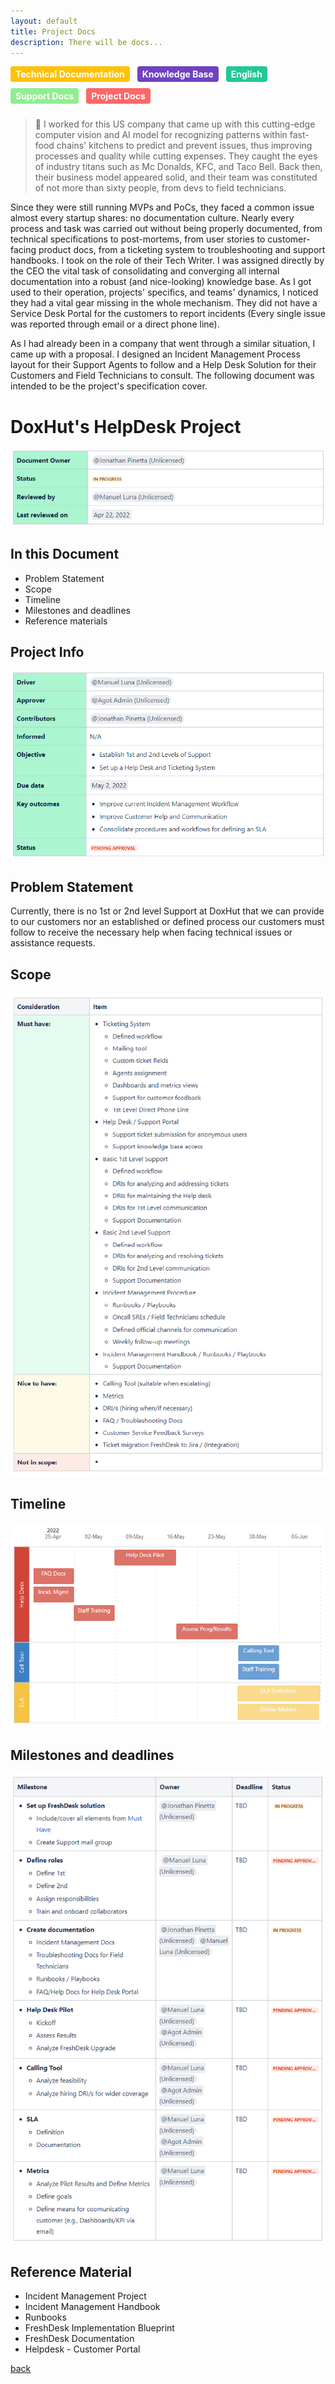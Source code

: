 ```yaml
---
layout: default
title: Project Docs
description: There will be docs...
---
```


<style>
.tag {
  display: inline-block;
  padding: 4px 8px;
  border-radius: 4px;
  color: #fff;
  font-size: 14px;
  font-weight: bold;
  margin-right: 8px;
  margin-bottom: 10px;
}

/* Add the background colors for each category */
.tag:nth-child(4) { background-color: #ffc107; } /* Technical Documentation */
.tag:nth-child(5) { background-color: #6f42c1; } /* Knowledge Base */
.tag:nth-child(7) { background-color: #20c997; } /* English */
.tag:nth-child(12) { background-color: #90ee90; } /* Support Docs */
.tag:nth-child(13) { background-color: #ff6666; } /* Project Docs */

</style>


<span class="tag" style="background-color: #ffc107;">Technical Documentation</span>
<span class="tag" style="background-color: #6f42c1;">Knowledge Base</span>
<span class="tag" style="background-color: #20c997;">English</span>
<span class="tag" style="background-color: #90ee90;">Support Docs</span>
<span class="tag" style="background-color: #ff6666;">Project Docs</span>


> 🥑  I worked for this US company that came up with this cutting-edge computer vision and AI model for recognizing patterns within fast-food chains' kitchens to predict and prevent issues, thus improving processes and quality while cutting expenses. They caught the eyes of industry titans such as Mc Donalds, KFC, and Taco Bell. Back then, their business model appeared solid, and their team was constituted of not more than sixty people, from devs to field technicians. 

Since they were still running MVPs and PoCs, they faced a common issue almost every startup shares: no documentation culture. Nearly every process and task was carried out without being properly documented, from technical specifications to post-mortems, from user stories to customer-facing product docs, from a ticketing system to troubleshooting and support handbooks. I took on the role of their Tech Writer. I was assigned directly by the CEO the vital task of consolidating and converging all internal documentation into a robust (and nice-looking) knowledge base. As I got used to their operation, projects' specifics, and teams' dynamics, I noticed they had a vital gear missing in the whole mechanism. They did not have a Service Desk Portal for the customers to report incidents (Every single issue was reported through email or a direct phone line).

As I had already been in a company that went through a similar situation, I came up with a proposal. I designed an Incident Management Process layout for their Support Agents to follow and a Help Desk Solution for their Customers and Field Technicians to consult. The following document was intended to be the project's specification cover.

# DoxHut's HelpDesk Project

![intro](images-projectdesk-intro.png)

## In this Document
- Problem Statement
- Scope
- Timeline
- Milestones and deadlines
- Reference materials

## Project Info

![info](images-projectdesk-fichainfo.png)

## Problem Statement
Currently, there is no 1st or 2nd level Support at DoxHut that we can provide to our customers nor an established or defined process our customers must follow to receive the necessary help when facing technical issues or assistance requests.

## Scope

![Scope](images-projectdesk-scope.png)

## Timeline

![Timeline](timeline-project-desk.png)

## Milestones and deadlines

![milestones](images-projectdesk-milestones.png)

## Reference Material
- Incident Management Project
- Incident Management Handbook
- Runbooks
- FreshDesk Implementation Blueprint
- FreshDesk Documentation
- Helpdesk - Customer Portal


[back](./)